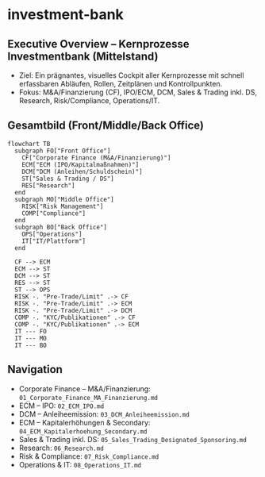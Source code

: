 # investment-bank

## Executive Overview – Kernprozesse Investmentbank (Mittelstand)

- Ziel: Ein prägnantes, visuelles Cockpit aller Kernprozesse mit schnell erfassbaren Abläufen, Rollen, Zeitplänen und Kontrollpunkten.
- Fokus: M&A/Finanzierung (CF), IPO/ECM, DCM, Sales & Trading inkl. DS, Research, Risk/Compliance, Operations/IT.

## Gesamtbild (Front/Middle/Back Office)

```mermaid
flowchart TB
  subgraph FO["Front Office"]
    CF["Corporate Finance (M&A/Finanzierung)"]
    ECM["ECM (IPO/Kapitalmaßnahmen)"]
    DCM["DCM (Anleihen/Schuldschein)"]
    ST["Sales & Trading / DS"]
    RES["Research"]
  end
  subgraph MO["Middle Office"]
    RISK["Risk Management"]
    COMP["Compliance"]
  end
  subgraph BO["Back Office"]
    OPS["Operations"]
    IT["IT/Plattform"]
  end

  CF --> ECM
  ECM --> ST
  DCM --> ST
  RES --> ST
  ST --> OPS
  RISK -. "Pre-Trade/Limit" .-> CF
  RISK -. "Pre-Trade/Limit" .-> ECM
  RISK -. "Pre-Trade/Limit" .-> DCM
  COMP -. "KYC/Publikationen" .-> CF
  COMP -. "KYC/Publikationen" .-> ECM
  IT --- FO
  IT --- MO
  IT --- BO
```

## Navigation

- Corporate Finance – M&A/Finanzierung: `01_Corporate_Finance_MA_Finanzierung.md`
- ECM – IPO: `02_ECM_IPO.md`
- DCM – Anleiheemission: `03_DCM_Anleiheemission.md`
- ECM – Kapitalerhöhungen & Secondary: `04_ECM_Kapitalerhoehung_Secondary.md`
- Sales & Trading inkl. DS: `05_Sales_Trading_Designated_Sponsoring.md`
- Research: `06_Research.md`
- Risk & Compliance: `07_Risk_Compliance.md`
- Operations & IT: `08_Operations_IT.md`
